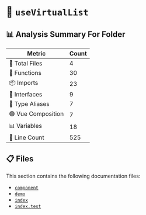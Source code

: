 # 📁 `useVirtualList`

## 📊 Analysis Summary For Folder

| Metric | Count |
|--------|-------|
| 📁 Total Files | 4 |
| 🔧 Functions | 30 |
| 📦 Imports | 23 |
| 📐 Interfaces | 9 |
| 📑 Type Aliases | 7 |
| 🟢 Vue Composition | 7 |
| 📊 Variables | 18 |
| 🔢 Line Count | 525 |


## 📋 Files

This section contains the following documentation files:

- [`component`](./component.md)
- [`demo`](./demo.md)
- [`index`](./index.md)
- [`index.test`](./index.test.md)